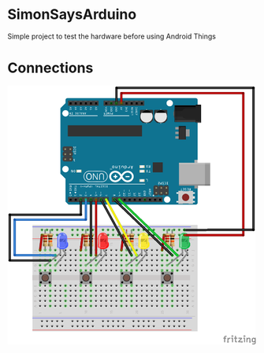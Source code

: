 # SimonSaysArduino
Simple project to test the hardware before using Android Things

# Connections
![Schematics for Raspberry PI3](simon-says_bb.png)

